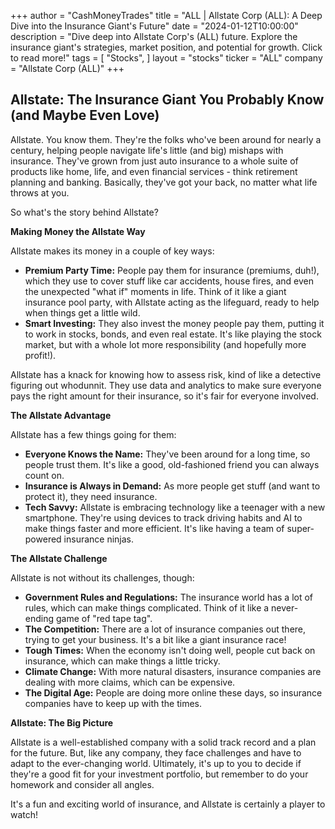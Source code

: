+++
author = "CashMoneyTrades"
title = "ALL |  Allstate Corp (ALL):  A Deep Dive into the Insurance Giant's Future"
date = "2024-01-12T10:00:00"
description = "Dive deep into Allstate Corp's (ALL) future. Explore the insurance giant's strategies, market position, and potential for growth. Click to read more!"
tags = [
"Stocks",
]
layout = "stocks"
ticker = "ALL"
company = "Allstate Corp (ALL)"
+++
        


## Allstate: The Insurance Giant You Probably Know (and Maybe Even Love)

Allstate. You know them. They're the folks who've been around for nearly a century, helping people navigate life's little (and big) mishaps with insurance. They've grown from just auto insurance to a whole suite of products like home, life, and even financial services - think retirement planning and banking. Basically, they've got your back, no matter what life throws at you.

So what's the story behind Allstate? 

**Making Money the Allstate Way**

Allstate makes its money in a couple of key ways:

* **Premium Party Time:** People pay them for insurance (premiums, duh!), which they use to cover stuff like car accidents, house fires, and even the unexpected "what if" moments in life. Think of it like a giant insurance pool party, with Allstate acting as the lifeguard, ready to help when things get a little wild. 
* **Smart Investing:** They also invest the money people pay them, putting it to work in stocks, bonds, and even real estate. It's like playing the stock market, but with a whole lot more responsibility (and hopefully more profit!).

Allstate has a knack for knowing how to assess risk, kind of like a detective figuring out whodunnit. They use data and analytics to make sure everyone pays the right amount for their insurance, so it's fair for everyone involved. 

**The Allstate Advantage**

Allstate has a few things going for them:

* **Everyone Knows the Name:** They've been around for a long time, so people trust them. It's like a good, old-fashioned friend you can always count on. 
* **Insurance is Always in Demand:** As more people get stuff (and want to protect it), they need insurance. 
* **Tech Savvy:** Allstate is embracing technology like a teenager with a new smartphone. They're using devices to track driving habits and AI to make things faster and more efficient. It's like having a team of super-powered insurance ninjas.

**The Allstate Challenge**

Allstate is not without its challenges, though:

* **Government Rules and Regulations:** The insurance world has a lot of rules, which can make things complicated. Think of it like a never-ending game of "red tape tag".
* **The Competition:** There are a lot of insurance companies out there, trying to get your business. It's a bit like a giant insurance race!
* **Tough Times:** When the economy isn't doing well, people cut back on insurance, which can make things a little tricky.
* **Climate Change:** With more natural disasters, insurance companies are dealing with more claims, which can be expensive. 
* **The Digital Age:** People are doing more online these days, so insurance companies have to keep up with the times.  

**Allstate: The Big Picture**

Allstate is a well-established company with a solid track record and a plan for the future. But, like any company, they face challenges and have to adapt to the ever-changing world. Ultimately, it's up to you to decide if they're a good fit for your investment portfolio, but remember to do your homework and consider all angles. 

It's a fun and exciting world of insurance, and Allstate is certainly a player to watch! 

        